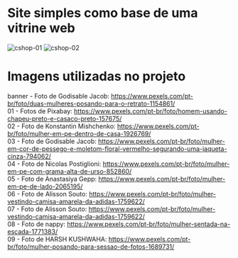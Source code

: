 # Site simples como base de uma vitrine web

![cshop-01](https://github.com/nomeerrado/Vitrine/assets/63516704/c565701a-7c22-440b-8469-4f59123a7b9e)
![cshop-02](https://github.com/nomeerrado/Vitrine/assets/63516704/9475901d-7409-4287-9da7-97bffae874ac)


# Imagens utilizadas no projeto  

banner - Foto de Godisable Jacob: https://www.pexels.com/pt-br/foto/duas-mulheres-posando-para-o-retrato-1154861/  
01 - Fotos de Pixabay: https://www.pexels.com/pt-br/foto/homem-usando-chapeu-preto-e-casaco-preto-157675/  
02 - Foto de Konstantin Mishchenko: https://www.pexels.com/pt-br/foto/mulher-em-pe-dentro-de-casa-1926769/  
03 - Foto de Godisable Jacob: https://www.pexels.com/pt-br/foto/mulher-em-cor-de-pessego-e-moletom-floral-vermelho-segurando-uma-jaqueta-cinza-794062/  
04 - Foto de Nicolas Postiglioni: https://www.pexels.com/pt-br/foto/mulher-em-pe-com-grama-alta-de-urso-852860/  
05 - Foto de Anastasiya Gepp: https://www.pexels.com/pt-br/foto/mulher-em-pe-de-lado-2065195/  
06 - Foto de Alisson Souto: https://www.pexels.com/pt-br/foto/mulher-vestindo-camisa-amarela-da-adidas-1759622/  
07 - Foto de Alisson Souto: https://www.pexels.com/pt-br/foto/mulher-vestindo-camisa-amarela-da-adidas-1759622/  
08 - Foto de nappy: https://www.pexels.com/pt-br/foto/mulher-sentada-na-escada-1771383/  
09 - Foto de HARSH KUSHWAHA: https://www.pexels.com/pt-br/foto/mulher-posando-para-sessao-de-fotos-1689731/  
